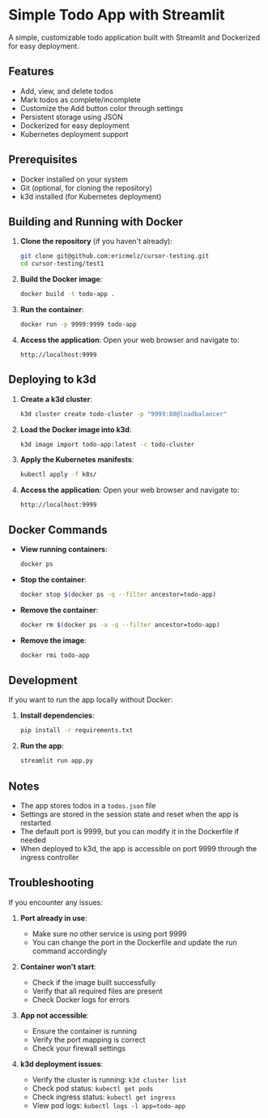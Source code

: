 # Simple Todo App with Streamlit

A simple, customizable todo application built with Streamlit and Dockerized for easy deployment.

## Features

- Add, view, and delete todos
- Mark todos as complete/incomplete
- Customize the Add button color through settings
- Persistent storage using JSON
- Dockerized for easy deployment
- Kubernetes deployment support

## Prerequisites

- Docker installed on your system
- Git (optional, for cloning the repository)
- k3d installed (for Kubernetes deployment)

## Building and Running with Docker

1. **Clone the repository** (if you haven't already):
   ```bash
   git clone git@github.com:ericmelz/cursor-testing.git
   cd cursor-testing/test1
   ```

2. **Build the Docker image**:
   ```bash
   docker build -t todo-app .
   ```

3. **Run the container**:
   ```bash
   docker run -p 9999:9999 todo-app
   ```

4. **Access the application**:
   Open your web browser and navigate to:
   ```
   http://localhost:9999
   ```

## Deploying to k3d

1. **Create a k3d cluster**:
   ```bash
   k3d cluster create todo-cluster -p "9999:80@loadbalancer"
   ```

2. **Load the Docker image into k3d**:
   ```bash
   k3d image import todo-app:latest -c todo-cluster
   ```

3. **Apply the Kubernetes manifests**:
   ```bash
   kubectl apply -f k8s/
   ```

4. **Access the application**:
   Open your web browser and navigate to:
   ```
   http://localhost:9999
   ```

## Docker Commands

- **View running containers**:
  ```bash
  docker ps
  ```

- **Stop the container**:
  ```bash
  docker stop $(docker ps -q --filter ancestor=todo-app)
  ```

- **Remove the container**:
  ```bash
  docker rm $(docker ps -a -q --filter ancestor=todo-app)
  ```

- **Remove the image**:
  ```bash
  docker rmi todo-app
  ```

## Development

If you want to run the app locally without Docker:

1. **Install dependencies**:
   ```bash
   pip install -r requirements.txt
   ```

2. **Run the app**:
   ```bash
   streamlit run app.py
   ```

## Notes

- The app stores todos in a `todos.json` file
- Settings are stored in the session state and reset when the app is restarted
- The default port is 9999, but you can modify it in the Dockerfile if needed
- When deployed to k3d, the app is accessible on port 9999 through the ingress controller

## Troubleshooting

If you encounter any issues:

1. **Port already in use**:
   - Make sure no other service is using port 9999
   - You can change the port in the Dockerfile and update the run command accordingly

2. **Container won't start**:
   - Check if the image built successfully
   - Verify that all required files are present
   - Check Docker logs for errors

3. **App not accessible**:
   - Ensure the container is running
   - Verify the port mapping is correct
   - Check your firewall settings

4. **k3d deployment issues**:
   - Verify the cluster is running: `k3d cluster list`
   - Check pod status: `kubectl get pods`
   - Check ingress status: `kubectl get ingress`
   - View pod logs: `kubectl logs -l app=todo-app` 